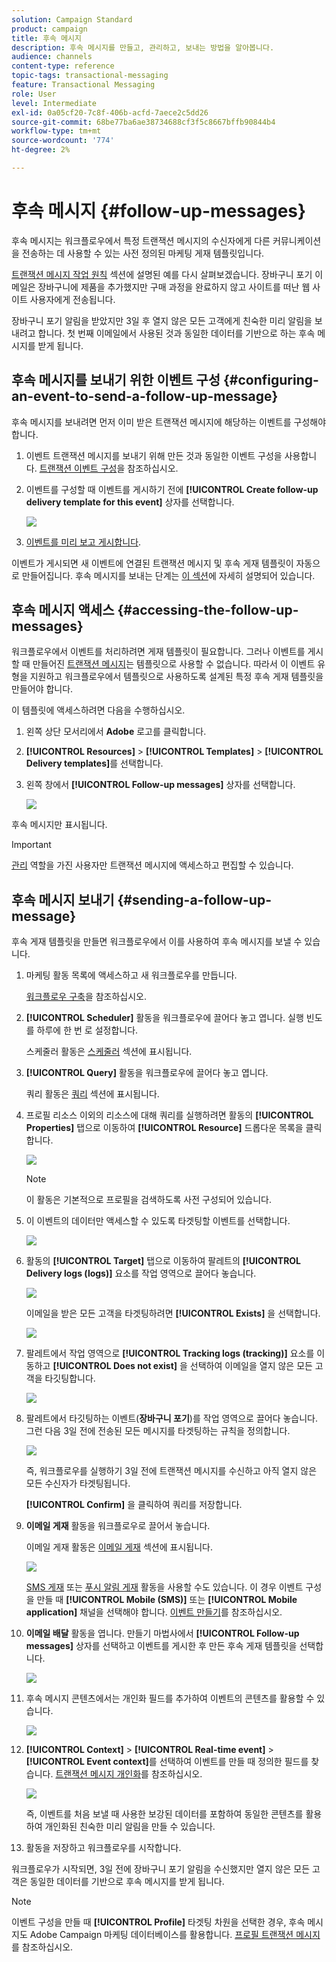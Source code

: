 ```yaml
---
solution: Campaign Standard
product: campaign
title: 후속 메시지
description: 후속 메시지를 만들고, 관리하고, 보내는 방법을 알아봅니다.
audience: channels
content-type: reference
topic-tags: transactional-messaging
feature: Transactional Messaging
role: User
level: Intermediate
exl-id: 0a05cf20-7c8f-406b-acfd-7aece2c5dd26
source-git-commit: 68be77ba6ae38734688cf3f5c8667bffb90844b4
workflow-type: tm+mt
source-wordcount: '774'
ht-degree: 2%

---
```


# 후속 메시지 {#follow-up-messages}

후속 메시지는 워크플로우에서 특정 트랜잭션 메시지의 수신자에게 다른 커뮤니케이션을 전송하는 데 사용할 수 있는 사전 정의된 마케팅 게재 템플릿입니다.

[트랜잭션 메시지 작업 원칙](../../channels/using/getting-started-with-transactional-msg.md#transactional-messaging-operating-principle) 섹션에 설명된 예를 다시 살펴보겠습니다. 장바구니 포기 이메일은 장바구니에 제품을 추가했지만 구매 과정을 완료하지 않고 사이트를 떠난 웹 사이트 사용자에게 전송됩니다.

장바구니 포기 알림을 받았지만 3일 후 열지 않은 모든 고객에게 친숙한 미리 알림을 보내려고 합니다. 첫 번째 이메일에서 사용된 것과 동일한 데이터를 기반으로 하는 후속 메시지를 받게 됩니다.

## 후속 메시지를 보내기 위한 이벤트 구성 {#configuring-an-event-to-send-a-follow-up-message}

후속 메시지를 보내려면 먼저 이미 받은 트랜잭션 메시지에 해당하는 이벤트를 구성해야 합니다.

1. 이벤트 트랜잭션 메시지를 보내기 위해 만든 것과 동일한 이벤트 구성을 사용합니다. [트랜잭션 이벤트 구성](../../channels/using/configuring-transactional-event.md)을 참조하십시오.
1. 이벤트를 구성할 때 이벤트를 게시하기 전에 **[!UICONTROL Create follow-up delivery template for this event]** 상자를 선택합니다.

   ![](assets/message-center_follow-up-checkbox.png)

1. [이벤트를 미리 보고 게시합니다](../../channels/using/publishing-transactional-event.md#previewing-and-publishing-the-event).

이벤트가 게시되면 새 이벤트에 연결된 트랜잭션 메시지 및 후속 게재 템플릿이 자동으로 만들어집니다. 후속 메시지를 보내는 단계는 [이 섹션](#sending-a-follow-up-message)에 자세히 설명되어 있습니다.

## 후속 메시지 액세스 {#accessing-the-follow-up-messages}

워크플로우에서 이벤트를 처리하려면 게재 템플릿이 필요합니다. 그러나 이벤트를 게시할 때 만들어진 [트랜잭션 메시지](../../channels/using/editing-transactional-message.md)는 템플릿으로 사용할 수 없습니다. 따라서 이 이벤트 유형을 지원하고 워크플로우에서 템플릿으로 사용하도록 설계된 특정 후속 게재 템플릿을 만들어야 합니다.

이 템플릿에 액세스하려면 다음을 수행하십시오.

1. 왼쪽 상단 모서리에서 **Adobe** 로고를 클릭합니다.
1. **[!UICONTROL Resources]** > **[!UICONTROL Templates]** > **[!UICONTROL Delivery templates]**&#x200B;를 선택합니다.
1. 왼쪽 창에서 **[!UICONTROL Follow-up messages]** 상자를 선택합니다.

   ![](assets/message-center_follow-up-search.png)

후속 메시지만 표시됩니다.

>[!IMPORTANT]
>
>[관리](../../administration/using/users-management.md#functional-administrators) 역할을 가진 사용자만 트랜잭션 메시지에 액세스하고 편집할 수 있습니다.

## 후속 메시지 보내기 {#sending-a-follow-up-message}

후속 게재 템플릿을 만들면 워크플로우에서 이를 사용하여 후속 메시지를 보낼 수 있습니다.

<!--You need to set up a workflow targeting the event corresponding to the transactional message that was already received.-->

1. 마케팅 활동 목록에 액세스하고 새 워크플로우를 만듭니다.

   [워크플로우 구축](../../automating/using/building-a-workflow.md#creating-a-workflow)을 참조하십시오.

1. **[!UICONTROL Scheduler]** 활동을 워크플로우에 끌어다 놓고 엽니다. 실행 빈도를 하루에 한 번 로 설정합니다.

   스케줄러 활동은 [스케줄러](../../automating/using/scheduler.md) 섹션에 표시됩니다.

1. **[!UICONTROL Query]** 활동을 워크플로우에 끌어다 놓고 엽니다.

   쿼리 활동은 [쿼리](../../automating/using/query.md) 섹션에 표시됩니다.

1. 프로필 리소스 이외의 리소스에 대해 쿼리를 실행하려면 활동의 **[!UICONTROL Properties]** 탭으로 이동하여 **[!UICONTROL Resource]** 드롭다운 목록을 클릭합니다.

   ![](assets/message-center_follow-up-query-properties.png)

   >[!NOTE]
   >
   >이 활동은 기본적으로 프로필을 검색하도록 사전 구성되어 있습니다.

1. 이 이벤트의 데이터만 액세스할 수 있도록 타겟팅할 이벤트를 선택합니다.

   ![](assets/message-center_follow-up-query-resource.png)

1. 활동의 **[!UICONTROL Target]** 탭으로 이동하여 팔레트의 **[!UICONTROL Delivery logs (logs)]** 요소를 작업 영역으로 끌어다 놓습니다.

   ![](assets/message-center_follow-up-delivery-logs.png)

   이메일을 받은 모든 고객을 타겟팅하려면 **[!UICONTROL Exists]** 을 선택합니다.

   ![](assets/message-center_follow-up-delivery-logs-exists.png)

1. 팔레트에서 작업 영역으로 **[!UICONTROL Tracking logs (tracking)]** 요소를 이동하고 **[!UICONTROL Does not exist]** 을 선택하여 이메일을 열지 않은 모든 고객을 타깃팅합니다.

   ![](assets/message-center_follow-up-delivery-and-tracking-logs.png)

1. 팔레트에서 타깃팅하는 이벤트(**장바구니 포기**)를 작업 영역으로 끌어다 놓습니다. 그런 다음 3일 전에 전송된 모든 메시지를 타겟팅하는 규칙을 정의합니다.

   ![](assets/message-center_follow-up-created.png)

   즉, 워크플로우를 실행하기 3일 전에 트랜잭션 메시지를 수신하고 아직 열지 않은 모든 수신자가 타겟팅됩니다.

   **[!UICONTROL Confirm]** 을 클릭하여 쿼리를 저장합니다.

1. **이메일 게재** 활동을 워크플로우로 끌어서 놓습니다.

   이메일 게재 활동은 [이메일 게재](../../automating/using/email-delivery.md) 섹션에 표시됩니다.

   ![](assets/message-center_follow-up-workflow.png)

   [SMS 게재](../../automating/using/sms-delivery.md) 또는 [푸시 알림 게재](../../automating/using/push-notification-delivery.md) 활동을 사용할 수도 있습니다. 이 경우 이벤트 구성을 만들 때 **[!UICONTROL Mobile (SMS)]** 또는 **[!UICONTROL Mobile application]** 채널을 선택해야 합니다. [이벤트 만들기](../../channels/using/configuring-transactional-event.md#creating-an-event)를 참조하십시오.

1. **이메일 배달** 활동을 엽니다. 만들기 마법사에서 **[!UICONTROL Follow-up messages]** 상자를 선택하고 이벤트를 게시한 후 만든 후속 게재 템플릿을 선택합니다.

   ![](assets/message-center_follow-up-template.png)

1. 후속 메시지 콘텐츠에서는 개인화 필드를 추가하여 이벤트의 콘텐츠를 활용할 수 있습니다.

   ![](assets/message-center_follow-up-content.png)

1. **[!UICONTROL Context]** > **[!UICONTROL Real-time event]** > **[!UICONTROL Event context]**&#x200B;를 선택하여 이벤트를 만들 때 정의한 필드를 찾습니다. [트랜잭션 메시지 개인화](../../channels/using/editing-transactional-message.md#personalizing-a-transactional-message)를 참조하십시오.

   ![](assets/message-center_follow-up-personalization.png)

   즉, 이벤트를 처음 보낼 때 사용한 보강된 데이터를 포함하여 동일한 콘텐츠를 활용하여 개인화된 친숙한 미리 알림을 만들 수 있습니다.

1. 활동을 저장하고 워크플로우를 시작합니다.

워크플로우가 시작되면, 3일 전에 장바구니 포기 알림을 수신했지만 열지 않은 모든 고객은 동일한 데이터를 기반으로 후속 메시지를 받게 됩니다.

>[!NOTE]
>
>이벤트 구성을 만들 때 **[!UICONTROL Profile]** 타겟팅 차원을 선택한 경우, 후속 메시지도 Adobe Campaign 마케팅 데이터베이스를 활용합니다. [프로필 트랜잭션 메시지](../../channels/using/editing-transactional-message.md#profile-transactional-message-specificities)를 참조하십시오.
